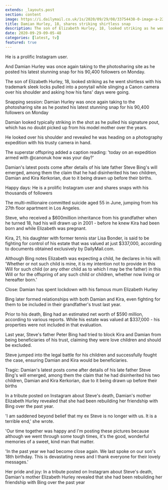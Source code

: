 ```yaml
---
extends: _layouts.post
section: content
image: https://i.dailymail.co.uk/1s/2020/09/29/08/33754438-0-image-a-22_1601366236256.jpg 
title: Damian Hurley, 18, shares striking shirtless snap 
description: The son of Elizabeth Hurley, 18, looked striking as he went shirtless with his trademark sleek locks pulled into a ponytail while slinging a Canon camera over his shoulder 
date: 2020-09-29-09-05-48 
categories: [latest, tv] 
featured: true 
--- 
```

He is a prolific Instagram user. 

And Damian Hurley was once again taking to the photosharing site as he posted his latest stunning snap for his 90,400 followers on Monday. 

The son of Elizabeth Hurley, 18, looked striking as he went shirtless with his trademark sleek locks pulled into a ponytail while slinging a Canon camera over his shoulder and asking how his fans' days were going. 

Snapping session: Damian Hurley was once again taking to the photosharing site as he posted his latest stunning snap for his 90,400 followers on Monday

Damian looked typically striking in the shot as he pulled his signature pout, which has no doubt picked up from his model mother over the years. 

He looked over his shoulder and revealed he was heading on a photography expedition with his trusty camera in hand. 

The superstar offspring added a caption reading: 'today on an expedition armed with @canonuk how was your day?'

Damian's latest posts come after details of his late father Steve Bing's will emerged, among them the claim that he had disinherited his two children, Damian and Kira Kerkorian, due to it being drawn up before their births.

Happy days: He is a prolific Instagram user and shares snaps with his thousands of followers 

The multi-millionaire committed suicide aged 55 in June, jumping from his 27th floor apartment in Los Angeles.

Steve, who received a $600million inheritance from his grandfather when he turned 18, had his will drawn up in 2001 - before he knew Kira had been born and while Elizabeth was pregnant.

Kira, 21, his daughter with former tennis star Lisa Bonder, is said to be fighting for control of his estate that was valued at just $337,000, according to documents obtained exclusively by DailyMail.com.

Although Bing notes Elizabeth was expecting a child, he declares in his will: 'Whether or not such child is mine, it is my intention not to provide in this Will for such child (or any other child as to which I may be the father) in this Will or for the offspring of any such child or children, whether now living or hereafter born.' 

Close: Damian has spent lockdown with his famous mum Elizabeth Hurley 

Bing later formed relationships with both Damian and Kira, even fighting for them to be included in their grandfather's trust last year. 

Prior to his death, Bing had an estimated net worth of $590 million, according to various reports. While his estate was valued at $337,000 - his properties were not included in that evaluation.

Last year, Steve's father Peter Bing had tried to block Kira and Damian from being beneficiaries of his trust, claiming they were love children and should be excluded.

Steve jumped into the legal battle for his children and successfully fought the case, ensuring Damian and Kira would be beneficiaries.

Tragic: Damian's latest posts come after details of his late father Steve Bing's will emerged, among them the claim that he had disinherited his two children, Damian and Kira Kerkorian, due to it being drawn up before their births 

In a tribute posted on Instagram about Steve's death, Damian's mother Elizabeth Hurley revealed that she had been rebuilding her friendship with Bing over the past year.

'I am saddened beyond belief that my ex Steve is no longer with us. It is a terrible end,' she wrote.

'Our time together was happy and I'm posting these pictures because although we went through some tough times, it's the good, wonderful memories of a sweet, kind man that matter.

'In the past year we had become close again. We last spoke on our son's 18th birthday. This is devastating news and I thank everyone for their lovely messages.'

Her pride and joy: In a tribute posted on Instagram about Steve's death, Damian's mother Elizabeth Hurley revealed that she had been rebuilding her friendship with Bing over the past year 

